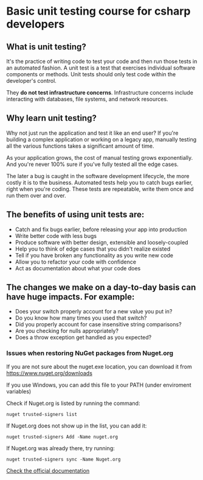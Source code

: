 # Basic unit testing course for csharp developers

## What is unit testing?
It's the practice of writing code to test your code and then run those tests in an automated fashion. A unit test is a test that exercises individual software components or methods. Unit tests should only test code within the developer's control. 

They **do not test infrastructure concerns**. Infrastructure concerns include interacting with databases, file systems, and network resources.

## Why learn unit testing?

Why not just run the application and test it like an end user? If you're building a complex application or working on a legacy app, manually testing all the various functions takes a significant amount of time.

As your application grows, the cost of manual testing grows exponentially. And you're never 100% sure if you've fully tested all the edge cases. 

The later a bug is caught in the software development lifecycle, the more costly it is to the business. Automated tests help you to catch bugs earlier, right when you're coding. These tests are repeatable, write them once and run them over and over.

## The benefits of using unit tests are:

- Catch and fix bugs earlier, before releasing your app into production
- Write better code with less bugs
- Produce software with better design, extensible and loosely-coupled
- Help you to think of edge cases that you didn't realize existed
- Tell if you have broken any functionality as you write new code
- Allow you to refactor your code with confidence
- Act as documentation about what your code does

## The changes we make on a day-to-day basis can have huge impacts. For example:

- Does your switch properly account for a new value you put in?
- Do you know how many times you used that switch?
- Did you properly account for case insensitive string comparisons?
- Are you checking for nulls appropriately?
- Does a throw exception get handled as you expected?

### Issues when restoring NuGet packages from Nuget.org

If you are not sure about the nuget.exe location, you can download it from https://www.nuget.org/downloads

If you use Windows, you can add this file to your PATH (under enviroment variables)

Check if Nuget.org is listed by running the command:

 `nuget trusted-signers list`

 If Nuget.org does not show up in the list, you can add it:

 `nuget trusted-signers Add -Name nuget.org`

If Nuget.org was already there, try running:

 `nuget trusted-signers sync -Name Nuget.org`

 [Check the official documentation](https://docs.microsoft.com/en-us/nuget/reference/cli-reference/cli-ref-trusted-signers#nuget-trusted-signers-sync--name-name)